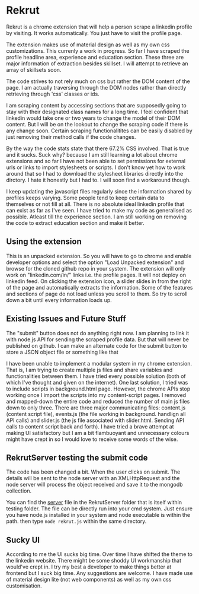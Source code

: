# Rekrut
<p> Rekrut is a chrome extension that will help a person scrape a linkedin profile by visiting. It works automatically. You just have to visit the profile page. 
</p>
<p>
The extension makes use of material design as well as my own css customizations.
This currenly a work in progress. So far I have scraped the profile headline area, experience and education section. These three are major information of extraction besides skillset. I will attempt to retrieve an array of skillsets soon.</p>

<p>The code strives to not rely much on css but rather the DOM content of the page. I am actually traversing through the DOM nodes rather than directly retrieving through 'css' classes or ids.
</p>
 I am scraping content by accessing sections that are supposedly going to stay with their designated class names for a long time. I feel confident that linkedin would take one or two years to change the model of their DOM content. But I will be on the lookout to change the scraping code if there is any change soon. Certain scraping functionalitites can be easily disabled by just removing their method calls if the code changes.</p>

<p>
By the way the code stats state that there 67.2% CSS involved. That is true and it sucks. Suck why? because I am still learning a lot about chrome extensions and so far I have not been able to set permissions for external urls or links to import stylesheets or scripts. I don't know yet how to work around that so I had to download the stylesheet libraries directly into the dirctory.
I hate it honestly but I had to. I will soon find a workaround though.
</p>

<p>
I keep updating the javascript files regularly since the information shared by profiles keeps varying. Some people tend to keep certain data to themselves or not fill at all. There is no absolute ideal linkedin profile that can exist as far as I've seen. I have tried to make my code as generalised as possible. Atleast till the experience section. I am still working on removing the code to extract education section and make it better.
</p>

## Using the extension
<p>
This is an unpacked extension. So you will have to go to chrome and enable developer options and select the option "Load Unpacked extension" and browse for the cloned github repo in your system.
The extension will only work on "linkedin.com/in/" links i.e. the profile pages. It will not deploy on linkedin feed.
On clicking the extension icon, a slider slides in from the right of the page and automatically extracts the information. Some of the features and sections of page do not load unless you scroll to them. So try to scroll down a bit until every information loads up.
</p>

## Existing Issues and Future Stuff
<p>
The "submit" button does not do anything right now. I am planning to link it with node.js API for sending the scraped profile data. But that will never be published on github. I can make an alternate code for the submit button to store a JSON object file or something like that
</p>
<p>
I have been unable to implement a modular system in my chrome extension. That is, I am trying to create multiple js files and share variables and functionalities between them. I have tried every possible solution (both of which I've thought and given on the internet). One last solution, I tried was to include scripts in background.html page. However, the chrome APIs stop working once I import the scripts into my content-script pages. I removed and mapped-down the entire code and reduced the number of main js files down to only three. There are three major communicating files: content.js (content script file), events.js (the file working in background. handlign all API calls) and slider.js (the js file associated with slider.html. Sending API calls to content script back and forth).
I have tried a brave attempt at making UI satisfactory but I am a bit flambuoyant and unnecessary colours might have crept in so I would love to receive some words of the wise.
</p>

## RekrutServer testing the submit code
<p>
The code has been changed a bit. When the user clicks on submit. The details will be sent to the node server with an XMLHttpRequest and the node server will process the object received and save it to the mongodb collection. </p>
<p>
You can find the <a href="./testing/RekrutServer/rekrut.js">server</a> file in the RekrutServer folder that is itself within testing folder. The file can be directly run into your cmd system. Just ensure you have node.js installed in your system and node executable is within the path. then type <code>node rekrut.js</code> within the same directory.</p>

## Sucky UI
<p>
According to me the UI sucks big time. Over time I have shifted the theme to the linkedin website. There might be some shoddy UI workmanship that would've crept in. I try my best a developer to make things better at frontend but I suck big time.
Any suggestions are welcome. I have made use of material design lite (not web components) as well as my own css customisation.
</p>